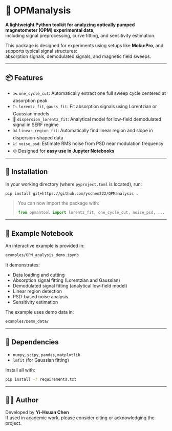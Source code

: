 # 🧪 OPManalysis

**A lightweight Python toolkit for analyzing optically pumped magnetometer (OPM) experimental data**,  
including signal preprocessing, curve fitting, and sensitivity estimation.

This package is designed for experiments using setups like **Moku:Pro**, and supports typical signal structures:  
absorption signals, demodulated signals, and magnetic field sweeps.

---

## 📦 Features

- ✂️ `one_cycle_cut`: Automatically extract one full sweep cycle centered at absorption peak
- 📉 `lorentz_fit`, `gauss_fit`: Fit absorption signals using Lorentzian or Gaussian models
- 📐 `dispersion_lorentz_fit`: Analytical model for low-field demodulated signal in SERF regime
- 📊 `linear_region_fit`: Automatically find linear region and slope in dispersion-shaped data
- 📈 `noise_psd`: Estimate RMS noise from PSD near modulation frequency
- ⚙️ Designed for **easy use in Jupyter Notebooks**

---

## 🚀 Installation

In your working directory (where `pyproject.toml` is located), run:

```bash
pip install git+https://github.com/yschen222/OPManalysis .
```

> You can now import the package with:
>
> ```python
> from opmantool import lorentz_fit, one_cycle_cut, noise_psd, ...
> ```

---

## 📂 Example Notebook

An interactive example is provided in:

```bash
examples/OPM_analysis_demo.ipynb
```

It demonstrates:

- Data loading and cutting
- Absorption signal fitting (Lorentzian and Gaussian)
- Demodulated signal fitting (analytical low-field model)
- Linear region detection
- PSD-based noise analysis
- Sensitivity estimation

The example uses demo data in:

```bash
examples/Demo_data/
```

---

## 📘 Dependencies

- `numpy`, `scipy`, `pandas`, `matplotlib`
- `lmfit` (for Gaussian fitting)

Install all with:

```bash
pip install -r requirements.txt
```

---

## 🧑‍🔬 Author

Developed by **Yi-Hsuan Chen**  
If used in academic work, please consider citing or acknowledging the project.

